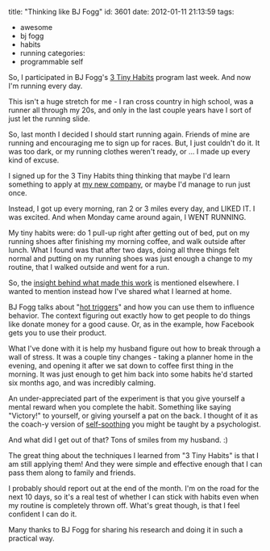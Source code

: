 title: "Thinking like BJ Fogg"
id: 3601
date: 2012-01-11 21:13:59
tags: 
- awesome
- bj fogg
- habits
- running
categories: 
- programmable self

So, I participated in BJ Fogg's [3 Tiny Habits](http://tinyhabits.com/) program last week. And now I'm running every day. 

This isn't a huge stretch for me - I ran cross country in high school, was a runner all through my 20s, and only in the last couple years have I sort of just let the running slide. 

So, last month I decided I should start running again. Friends of mine are running and encouraging me to sign up for races. But, I just couldn't do it. It was too dark, or my running clothes weren't ready, or ... I made up every kind of excuse. 
<!--more-->
I signed up for the 3 Tiny Habits thing thinking that maybe I'd learn something to apply at [my new company](http://primeradiant.com), or maybe I'd manage to run just once. 

Instead, I got up every morning, ran 2 or 3 miles every day, and LIKED IT. I was excited. And when Monday came around again, I WENT RUNNING. 

My tiny habits were: do 1 pull-up right after getting out of bed, put on my running shoes after finishing my morning coffee, and walk outside after lunch. What I found was that after two days, doing all three things felt normal and putting on my running shoes was just enough a change to my routine, that I walked outside and went for a run. 

So, the [insight behind what made this work](http://bryce.vc/post/15571171806/big-change-from-tiny-habits) is mentioned elsewhere. I wanted to mention instead how I've shared what I learned at home. 

BJ Fogg talks about "[hot triggers](http://behaviormodel.org/triggers.html)" and how you can use them to influence behavior. The context figuring out exactly how to get people to do things like donate money for a good cause. Or, as in the example, how Facebook gets you to use their product.

What I've done with it is help my husband figure out how to break through a wall of stress. It was a couple tiny changes - taking a planner home in the evening, and opening it after we sat down to coffee first thing in the morning. It was just enough to get him back into some habits he'd started six months ago, and was incredibly calming. 

An under-appreciated part of the experiment is that you give yourself a mental reward when you complete the habit. Something like saying "Victory!" to yourself, or giving yourself a pat on the back. I thought of it as the coach-y version of [self-soothing](http://en.wikipedia.org/wiki/Emotional_self-regulation) you might be taught by a psychologist.

And what did I get out of that? Tons of smiles from my husband. :)

The great thing about the techniques I learned from "3 Tiny Habits" is that I am still applying them! And they were simple and effective enough that I can pass them along to family and friends.

I probably should report out at the end of the month. I'm on the road for the next 10 days, so it's a real test of whether I can stick with habits even when my routine is completely thrown off. What's great though, is that I feel confident I can do it. 

Many thanks to BJ Fogg for sharing his research and doing it in such a practical way. 
